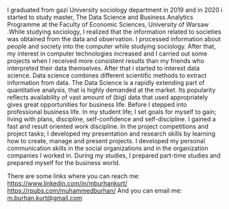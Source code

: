   I graduated from gazi University sociology department in 2019 and in 2020 i started to study master, The Data Science and Business Analytics Programme at the Faculty of Economic Sciences, University of Warsaw .While studying sociology, I realized that the information related to societies was obtained from the data and observation. I processed information about people and society into the computer while studying sociology. After that, my interest in computer technologies increased and I carried out some projects when I received more consistent results than my friends who interpreted their data themselves. After that i started to interest data science.
Data science combines different scientific methods to extract information from data. The Data Science is a rapidly extending part of quantitative analysis, that is highly demanded at the market. Its popularity reflects availability of vast amount of (big) data that used appropriately gives great opportunities for business life.
Before I stepped into professional business life. In my student life; I set goals for myself to gain; living with plans, discipline, self-confidence and self-discipline. I gained a fast and result oriented work discipline. In the project competitions and project tasks; I developed my presentation and research skills by learning how to create, manage and present projects. I developed my personal communication skills in the social organizations and in the organization companies I worked in. During my studies, I prepared part-time studies and prepared myself for the business world.

There are some links where you can reach me:
https://www.linkedin.com/in/mburhankurt/
https://rpubs.com/muhammedburhan/
And you can email me: m.burhan.kurt@gmail.com
<!---
MBurhanKurt/MBurhanKurt is a ✨ special ✨ repository because its `README.md` (this file) appears on your GitHub profile.
You can click the Preview link to take a look at your changes.
--->
